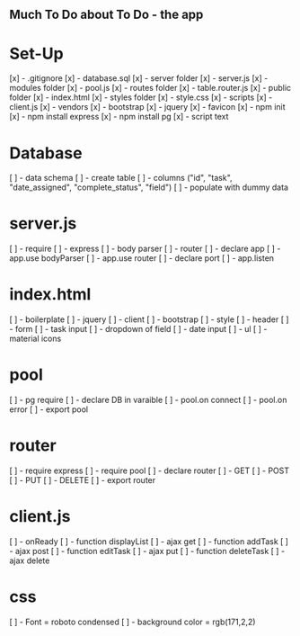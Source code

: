 ## Much To Do about To Do - the app ##


# Set-Up #

[x] - .gitignore
[x] - database.sql
[x] - server folder
    [x] - server.js
    [x] - modules folder
        [x] - pool.js
    [x] - routes folder
        [x] - table.router.js
    [x] - public folder
        [x] - index.html
        [x] - styles folder
            [x] - style.css
        [x] - scripts
            [x] - client.js
        [x] - vendors
            [x] - bootstrap
            [x] - jquery
        [x] - favicon
[x] - npm init
[x] - npm install express
[x] - npm install pg
[x] - script text


# Database #

[ ] - data schema
[ ] - create table
    [ ] - columns ("id", "task", "date_assigned", "complete_status", "field")
[ ] - populate with dummy data

# server.js #

[ ] - require 
    [ ] - express
    [ ] - body parser
    [ ] - router
[ ] - declare app
[ ] - app.use bodyParser
[ ] - app.use router
[ ] - declare port
[ ] - app.listen

# index.html #

[ ] - boilerplate
[ ] - jquery
[ ] - client
[ ] - bootstrap
[ ] - style
[ ] - header
[ ] - form
    [ ] - task input
    [ ] - dropdown of field
    [ ] - date input
[ ] - ul
[ ] - material icons

# pool #

[ ] - pg require 
[ ] - declare DB in varaible
[ ] - pool.on connect
[ ] - pool.on error
[ ] - export pool

# router #

[ ] - require express
[ ] - require pool
[ ] - declare router
[ ] - GET
[ ] - POST
[ ] - PUT
[ ] - DELETE
[ ] - export router

# client.js #

[ ] - onReady
[ ] - function displayList
    [ ] - ajax get
[ ] - function addTask
    [ ] - ajax post
[ ] - function editTask
    [ ] - ajax put
[ ] - function deleteTask
    [ ] - ajax delete

# css #

[ ] - Font = roboto condensed
[ ] - background color = rgb(171,2,2)